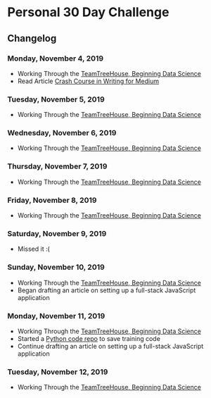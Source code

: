 # Personal 30 Day Challenge


## Changelog


### Monday, November 4, 2019

- Working Through the [TeamTreeHouse, Beginning Data Science](https://teamtreehouse.com/tracks/beginning-data-science)
- Read Article [Crash Course in Writing for Medium](https://medium.com/furious-growth/crash-course-in-writing-for-medium-b844461a9c8e)


### Tuesday, November 5, 2019

- Working Through the [TeamTreeHouse, Beginning Data Science](https://teamtreehouse.com/tracks/beginning-data-science)


### Wednesday, November 6, 2019

- Working Through the [TeamTreeHouse, Beginning Data Science](https://teamtreehouse.com/tracks/beginning-data-science)


### Thursday, November 7, 2019

- Working Through the [TeamTreeHouse, Beginning Data Science](https://teamtreehouse.com/tracks/beginning-data-science)


### Friday, November 8, 2019

- Working Through the [TeamTreeHouse, Beginning Data Science](https://teamtreehouse.com/tracks/beginning-data-science)


### Saturday, November 9, 2019

- Missed it :(


### Sunday, November 10, 2019

- Working Through the [TeamTreeHouse, Beginning Data Science](https://teamtreehouse.com/tracks/beginning-data-science)
- Began drafting an article on setting up a full-stack JavaScript application


### Monday, November 11, 2019

- Working Through the [TeamTreeHouse, Beginning Data Science](https://teamtreehouse.com/tracks/beginning-data-science)
- Started a [Python code repo](https://github.com/myronschippers/training-track-python) to save training code
- Continue drafting an article on setting up a full-stack JavaScript application


### Tuesday, November 12, 2019

- Working Through the [TeamTreeHouse, Beginning Data Science](https://teamtreehouse.com/tracks/beginning-data-science)
